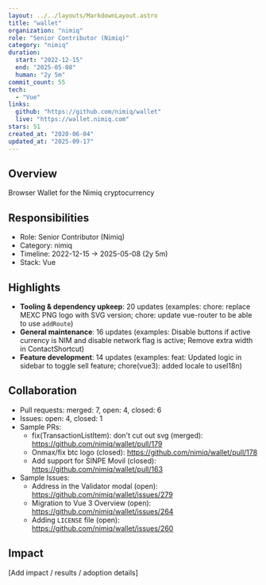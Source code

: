 ```yaml
---
layout: ../../layouts/MarkdownLayout.astro
title: "wallet"
organization: "nimiq"
role: "Senior Contributor (Nimiq)"
category: "nimiq"
duration:
  start: "2022-12-15"
  end: "2025-05-08"
  human: "2y 5m"
commit_count: 55
tech:
  - "Vue"
links:
  github: "https://github.com/nimiq/wallet"
  live: "https://wallet.nimiq.com"
stars: 51
created_at: "2020-06-04"
updated_at: "2025-09-17"
---
```

## Overview
Browser Wallet for the Nimiq cryptocurrency

## Responsibilities
- Role: Senior Contributor (Nimiq)
- Category: nimiq
- Timeline: 2022-12-15 -> 2025-05-08 (2y 5m)
- Stack: Vue

## Highlights
- **Tooling & dependency upkeep**: 20 updates (examples: chore: replace MEXC PNG logo with SVG version; chore: update vue-router to be able to use `addRoute`)
- **General maintenance**: 16 updates (examples: Disable buttons if active currency is NIM and disable network flag is active; Remove extra width in ContactShortcut)
- **Feature development**: 14 updates (examples: feat: Updated logic in sidebar to toggle sell feature; chore(vue3): added locale to useI18n)

## Collaboration
- Pull requests: merged: 7, open: 4, closed: 6
- Issues: open: 4, closed: 1
- Sample PRs:
  - fix(TransactionListItem): don't cut out svg (merged): https://github.com/nimiq/wallet/pull/179
  - Onmax/fix btc logo (closed): https://github.com/nimiq/wallet/pull/178
  - Add support for SINPE Movil (closed): https://github.com/nimiq/wallet/pull/163
- Sample Issues:
  - Address in the Validator modal (open): https://github.com/nimiq/wallet/issues/279
  - Migration to Vue 3 Overview (open): https://github.com/nimiq/wallet/issues/264
  - Adding `LICENSE` file (open): https://github.com/nimiq/wallet/issues/260

## Impact
[Add impact / results / adoption details]
